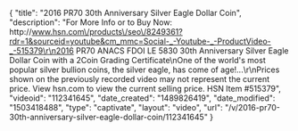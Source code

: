 {
    "title": "2016 PR70 30th Anniversary Silver Eagle Dollar Coin",
    "description": "For More Info or to Buy Now: http:\/\/www.hsn.com\/products\/seo\/8249361?rdr=1&sourceid=youtube&cm_mmc=Social-_-Youtube-_-ProductVideo-_-515379\r\n2016 PR70 ANACS FDOI LE 5830 30th Anniversary Silver Eagle Dollar Coin with a 2Coin Grading Certificate\nOne of the world's most popular silver bullion coins, the silver eagle, has come of age!...\r\nPrices shown on the previously recorded video may not represent the current price.  View hsn.com to view the current selling price. HSN Item #515379",
    "videoid": "112341645",
    "date_created": "1489826419",
    "date_modified": "1503418488",
    "type": "captivate",
    "layout": "video",
    "url": "\/v\/2016-pr70-30th-anniversary-silver-eagle-dollar-coin\/112341645"
}